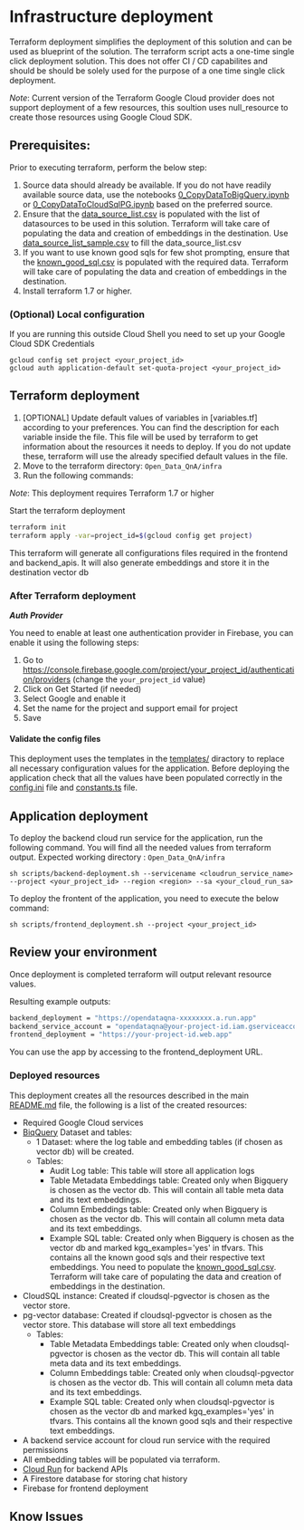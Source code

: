
# Infrastructure deployment
Terraform deployment simplifies the deployment of this solution and can be used as blueprint of the solution. The terraform script acts a one-time single click deployment solution. This does not offer CI / CD capabilites and should be should be solely used for the purpose of a one time single click deployment.

*Note*: Current version of the Terraform Google Cloud provider does not support deployment of a few resources, this soultion uses null_resource to create those resources using Google Cloud SDK.

## Prerequisites:

Prior to executing terraform, perform the below step:

1. Source data should already be available. If you do not have readily available source data, use the notebooks [0_CopyDataToBigQuery.ipynb](../notebooks/0_CopyDataToBigQuery.ipynb) or [0_CopyDataToCloudSqlPG.ipynb](../notebooks/0_CopyDataToCloudSqlPG.ipynb) based on the preferred source.
2. Ensure that the [data_source_list.csv](../scripts/data_source_list.csv) is populated with the list of datasources to be used in this solution. Terraform will take care of populating the data and creation of embeddings in the destination. Use [data_source_list_sample.csv](../scripts/data_source_list_sample.csv) to fill the data_source_list.csv
3. If you want to use known good sqls for few shot prompting, ensure that the [known_good_sql.csv](../scripts/known_good_sql.csv) is populated with the required data. Terraform will take care of populating the data and creation of embeddings in the destination.
2. Install terraform 1.7 or higher.

### (Optional) Local configuration
If you are running this outside Cloud Shell you need to set up your Google Cloud SDK Credentials

```shell
gcloud config set project <your_project_id>
gcloud auth application-default set-quota-project <your_project_id>
```

## Terraform deployment

1. [OPTIONAL] Update default values of variables in [variables.tf] according to your preferences. You can find the description for each variable inside the file. This file will be used by terraform to get information about the resources it needs to deploy. If you do not update these, terraform will use the already specified default values in the file.
2. Move to the terraform directory: ```Open_Data_QnA/infra``` 
3. Run the following commands:

*Note*: This deployment requires Terraform 1.7 or higher

Start the terraform deployment
```sh
terraform init
terraform apply -var=project_id=$(gcloud config get project)
```

This terraform will generate all configurations files required in the frontend and backend_apis. It will also generate embeddings and store it in the destination vector db

### After Terraform deployment
***Auth Provider***

You need to enable at least one authentication provider in Firebase, you can enable it using the following steps:
1. Go to https://console.firebase.google.com/project/your_project_id/authentication/providers (change the `your_project_id` value)
2. Click on Get Started (if needed)
3. Select Google and enable it
4. Set the name for the project and support email for project
5. Save

#### Validate the config files
This deployment uses the templates in the [templates/](templates/) diractory to replace all necessary configuration values for the application. Before deploying the application check that all the values have been populated correctly in the [config.ini](../config.ini) file and [constants.ts](../frontend/src/assets/constants.ts) file.

## Application deployment
To deploy the backend cloud run service for the application, run the following command. You will find all the needed values from terraform output. Expected working directory : ```Open_Data_QnA/infra``` 
```
sh scripts/backend-deployment.sh --servicename <cloudrun_service_name> --project <your_project_id> --region <region> --sa <your_cloud_run_sa>
```
To deploy the frontent of the application, you need to execute the below command:
```
sh scripts/frontend_deployment.sh --project <your_project_id>
```

## Review your environment
Once deployment is completed terraform will output relevant resource values.

Resulting example outputs:
```sh
backend_deployment = "https://opendataqna-xxxxxxxx.a.run.app"
backend_service_account = "opendataqna@your-project-id.iam.gserviceaccount.com"
frontend_deployment = "https://your-project-id.web.app"
```
You can use the app by accessing to the frontend_deployment URL.

### Deployed resources
This deployment creates all the resources described in the main [README.md](../README.md) file, the following is a list of the created resources:
- Required Google Cloud services
- [BiqQuery](https://console.cloud.google.com/bigquery) Dataset and tables:
    - 1 Dataset: where the log table and embedding tables (if chosen as vector db) will be created.
    - Tables:
        - Audit Log table: This table will store all application logs
        - Table Metadata Embeddings table: Created only when Bigquery is chosen as the vector db. This will contain all table meta data and its text embeddings. 
        - Column Embeddings table: Created only when Bigquery is chosen as the vector db. This will contain all column meta data and its text embeddings.
        - Example SQL table: Created only when Bigquery is chosen as the vector db and marked kgq_examples='yes' in tfvars. This contains all the known good sqls and their respective text embeddings. You need to populate the [known_good_sql.csv](../scripts/known_good_sql.csv). Terraform will take care of populating the data and creation of embeddings in the destination.
- CloudSQL instance: Created if cloudsql-pgvector is chosen as the vector store.
- pg-vector database: Created if cloudsql-pgvector is chosen as the vector store. This database will store all text embeddings
    - Tables:
        - Table Metadata Embeddings table: Created only when cloudsql-pgvector is chosen as the vector db. This will contain all table meta data and its text embeddings.
        - Column Embeddings table: Created only when cloudsql-pgvector is chosen as the vector db. This will contain all column meta data and its text embeddings.
        - Example SQL table: Created only when cloudsql-pgvector is chosen as the vector db and marked kgq_examples='yes' in tfvars. This contains all the known good sqls and their respective text embeddings.
- A backend service account for cloud run service with the required permissions
- All embedding tables will be populated via terraform.
- [Cloud Run](https://console.cloud.google.com/run) for backend APIs
- A Firestore database for storing chat history
- Firebase for frontend deployment

## Know Issues

